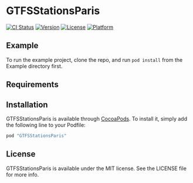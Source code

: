 # GTFSStationsParis

[![CI Status](http://img.shields.io/travis/Elliot/GTFSStationsParis.svg?style=flat)](https://travis-ci.org/Elliot/GTFSStationsParis)
[![Version](https://img.shields.io/cocoapods/v/GTFSStationsParis.svg?style=flat)](http://cocoapods.org/pods/GTFSStationsParis)
[![License](https://img.shields.io/cocoapods/l/GTFSStationsParis.svg?style=flat)](http://cocoapods.org/pods/GTFSStationsParis)
[![Platform](https://img.shields.io/cocoapods/p/GTFSStationsParis.svg?style=flat)](http://cocoapods.org/pods/GTFSStationsParis)

## Example

To run the example project, clone the repo, and run `pod install` from the Example directory first.

## Requirements

## Installation

GTFSStationsParis is available through [CocoaPods](http://cocoapods.org). To install
it, simply add the following line to your Podfile:

```ruby
pod "GTFSStationsParis"
```

## License

GTFSStationsParis is available under the MIT license. See the LICENSE file for more info.
